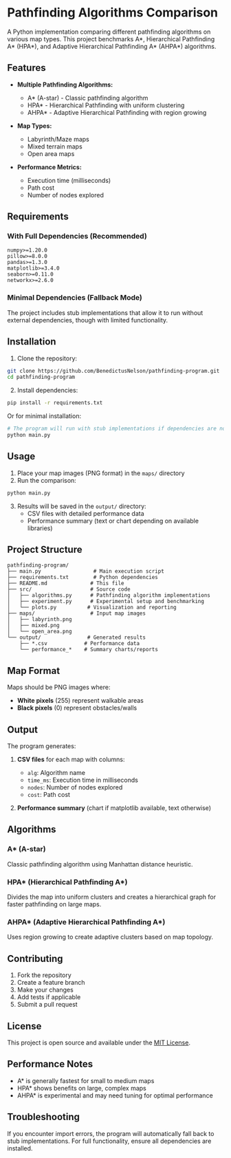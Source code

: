 # Pathfinding Algorithms Comparison

A Python implementation comparing different pathfinding algorithms on various map types. This project benchmarks A*, Hierarchical Pathfinding A* (HPA*), and Adaptive Hierarchical Pathfinding A* (AHPA*) algorithms.

## Features

- **Multiple Pathfinding Algorithms:**
  - A* (A-star) - Classic pathfinding algorithm
  - HPA* - Hierarchical Pathfinding with uniform clustering
  - AHPA* - Adaptive Hierarchical Pathfinding with region growing

- **Map Types:**
  - Labyrinth/Maze maps
  - Mixed terrain maps
  - Open area maps

- **Performance Metrics:**
  - Execution time (milliseconds)
  - Path cost
  - Number of nodes explored

## Requirements

### With Full Dependencies (Recommended)
```
numpy>=1.20.0
pillow>=8.0.0
pandas>=1.3.0
matplotlib>=3.4.0
seaborn>=0.11.0
networkx>=2.6.0
```

### Minimal Dependencies (Fallback Mode)
The project includes stub implementations that allow it to run without external dependencies, though with limited functionality.

## Installation

1. Clone the repository:
```bash
git clone https://github.com/BenedictusNelson/pathfinding-program.git
cd pathfinding-program
```

2. Install dependencies:
```bash
pip install -r requirements.txt
```

Or for minimal installation:
```bash
# The program will run with stub implementations if dependencies are not available
python main.py
```

## Usage

1. Place your map images (PNG format) in the `maps/` directory
2. Run the comparison:
```bash
python main.py
```

3. Results will be saved in the `output/` directory:
   - CSV files with detailed performance data
   - Performance summary (text or chart depending on available libraries)

## Project Structure

```
pathfinding-program/
├── main.py                 # Main execution script
├── requirements.txt        # Python dependencies
├── README.md              # This file
├── src/                   # Source code
│   ├── algorithms.py      # Pathfinding algorithm implementations
│   ├── experiment.py      # Experimental setup and benchmarking
│   └── plots.py          # Visualization and reporting
├── maps/                  # Input map images
│   ├── labyrinth.png
│   ├── mixed.png
│   └── open_area.png
└── output/               # Generated results
    ├── *.csv            # Performance data
    └── performance_*    # Summary charts/reports
```

## Map Format

Maps should be PNG images where:
- **White pixels** (255) represent walkable areas
- **Black pixels** (0) represent obstacles/walls

## Output

The program generates:
1. **CSV files** for each map with columns:
   - `alg`: Algorithm name
   - `time_ms`: Execution time in milliseconds
   - `nodes`: Number of nodes explored
   - `cost`: Path cost

2. **Performance summary** (chart if matplotlib available, text otherwise)

## Algorithms

### A* (A-star)
Classic pathfinding algorithm using Manhattan distance heuristic.

### HPA* (Hierarchical Pathfinding A*)
Divides the map into uniform clusters and creates a hierarchical graph for faster pathfinding on large maps.

### AHPA* (Adaptive Hierarchical Pathfinding A*)
Uses region growing to create adaptive clusters based on map topology.

## Contributing

1. Fork the repository
2. Create a feature branch
3. Make your changes
4. Add tests if applicable
5. Submit a pull request

## License

This project is open source and available under the [MIT License](LICENSE).

## Performance Notes

- A* is generally fastest for small to medium maps
- HPA* shows benefits on large, complex maps
- AHPA* is experimental and may need tuning for optimal performance

## Troubleshooting

If you encounter import errors, the program will automatically fall back to stub implementations. For full functionality, ensure all dependencies are installed.
